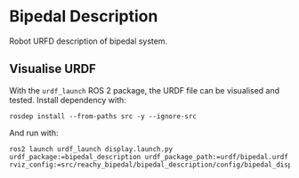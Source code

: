 # Bipedal Description

Robot URFD description of bipedal system.

## Visualise URDF

With the `urdf_launch` ROS 2 package, the URDF file can be visualised and tested. Install dependency with:

```
rosdep install --from-paths src -y --ignore-src
```

And run with:
```
ros2 launch urdf_launch display.launch.py urdf_package:=bipedal_description urdf_package_path:=urdf/bipedal.urdf rviz_config:=src/reachy_bipedal/bipedal_description/config/bipedal_display.rviz
```

